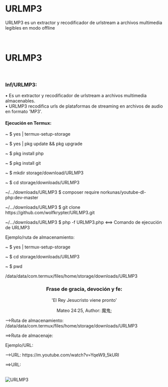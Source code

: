 # URLMP3
URLMP3  es un extractor y recodificador de urlstream a archivos multimedia legibles en modo offline

</br><h1>URLMP3</h1></br>


<h3>Inf/URLMP3:</h3>

• Es un extractor y recodificador de urlstream a archivos multimedia almacenables.                                                  
• URLMP3 recodifica urls de plataformas de streaming en archivos de audio en formato 'MP3'.

<h4>Ejecución en Termux:</h4>

<p>~ $ yes | termux-setup-storage</p>
<p>~ $ yes | pkg update && pkg upgrade</p>
<p>~ $ pkg install php</p>
<p>~ $ pkg install git</p>
<p>~ $ mkdir storage/download/URLMP3</p>
</p>~ $ cd storage/downloads/URLMP3</p>
<p>~/.../downloads/URLMP3 $ composer require norkunas/youtube-dl-php:dev-master</p>
<p>~/.../downloads/URLMP3 $ git clone https://github.com/wolfkrypter/URLMP3.git</p>
<p>~/.../downloads/URLMP3 $ php -f URLMP3.php <==> Comando de ejecución de URLMP3</p>

Ejemplo/ruta de almacenamiento:

<p>~ $ yes | termux-setup-storage</p>
<p>~ $ cd storage/downloads/URLMP3</p>
<p>~ $ pwd</p>
<p>/data/data/com.termux/files/home/storage/downloads/URLMP3</p>


<center><h3>Frase de gracia, devoción y fe:</h3></center>
<center><p>'El Rey Jesucristo viene pronto'</p></center>
<center><p>Mateo 24:25, Author: 魔鬼;</p></center>


<p>-->Ruta de almacenamiento: /data/data/com.termux/files/home/storage/downloads/URLMP3</p>

<p>==>Ruta de almacenaje:</p>


<p>Ejemplo/URL:</p>

<p>-->URL: https://m.youtube.com/watch?v=YqeW9_5kURI</p>

<p>==>URL:</p></br>

<img src="https://i.imgur.com/dVZOjlQ.jpeg" alt="URLMP3">
